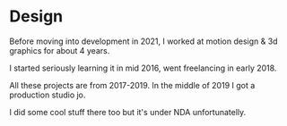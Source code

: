 # Design

Before moving into development in 2021, I worked at motion design & 3d graphics for about 4 years.

I started seriously learning it in mid 2016, went freelancing in early 2018.

All these projects are from 2017-2019. In the middle of 2019 I got a production studio jo. 

I did some cool stuff there too but it's under NDA unfortunatelly.
